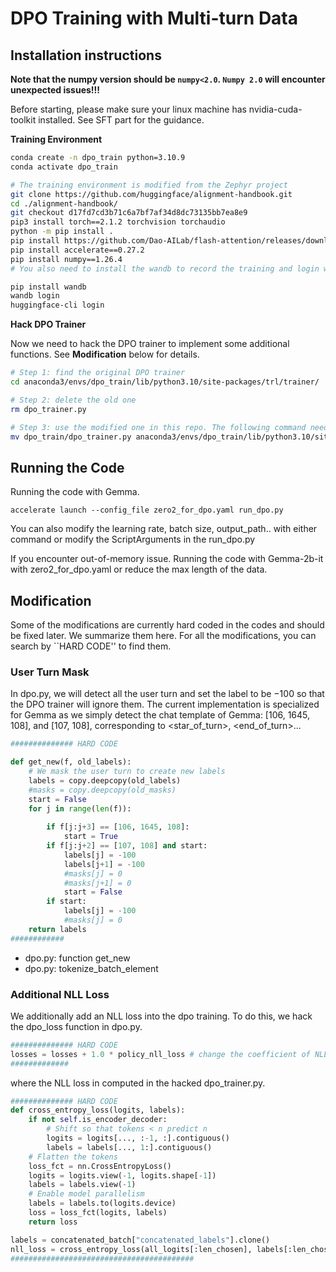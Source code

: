 # DPO Training with Multi-turn Data


## Installation instructions

**Note that the numpy version should be `numpy<2.0`.  `Numpy 2.0` will encounter unexpected issues!!!**


Before starting, please make sure your linux machine has nvidia-cuda-toolkit installed. See SFT part for the guidance. 


**Training Environment**

```sh
conda create -n dpo_train python=3.10.9
conda activate dpo_train

# The training environment is modified from the Zephyr project
git clone https://github.com/huggingface/alignment-handbook.git
cd ./alignment-handbook/
git checkout d17fd7cd3b71c6a7bf7af34d8dc73135bb7ea8e9
pip3 install torch==2.1.2 torchvision torchaudio
python -m pip install .
pip install https://github.com/Dao-AILab/flash-attention/releases/download/v2.5.7/flash_attn-2.5.7+cu122torch2.1cxx11abiFALSE-cp310-cp310-linux_x86_64.whl
pip install accelerate==0.27.2
pip install numpy==1.26.4
# You also need to install the wandb to record the training and login with your huggingface account so that you have access to the Gemma models.

pip install wandb
wandb login
huggingface-cli login
```

**Hack DPO Trainer**

Now we need to hack the DPO trainer to implement some additional functions. See **Modification** below for details. 

```sh
# Step 1: find the original DPO trainer
cd anaconda3/envs/dpo_train/lib/python3.10/site-packages/trl/trainer/

# Step 2: delete the old one
rm dpo_trainer.py

# Step 3: use the modified one in this repo. The following command need to be modified to use the correct address 
mv dpo_train/dpo_trainer.py anaconda3/envs/dpo_train/lib/python3.10/site-packages/trl/trainer/dpo_trainer.py
```

## Running the Code

Running the code with Gemma.

```shell
accelerate launch --config_file zero2_for_dpo.yaml run_dpo.py 
```

You can also modify the learning rate, batch size, output_path.. with either command or modify the ScriptArguments in the run_dpo.py 

If you encounter out-of-memory issue. Running the code with Gemma-2b-it with zero2_for_dpo.yaml or reduce the max length of the data.


## Modification 

Some of the modifications are currently hard coded in the codes and should be fixed later. We summarize them here. For all the modifications, you can search by ``HARD CODE'' to find them. 

### User Turn Mask

In dpo.py, we will detect all the user turn and set the label to be $-100$ so that the DPO trainer will ignore them. The current implementation is specialized for Gemma as we simply detect the chat template of Gemma: [106, 1645, 108], and [107, 108], corresponding to <star_of_turn>, <end_of_turn>...

```python
############## HARD CODE

def get_new(f, old_labels):
    # We mask the user turn to create new labels
    labels = copy.deepcopy(old_labels)
    #masks = copy.deepcopy(old_masks)
    start = False
    for j in range(len(f)):
        
        if f[j:j+3] == [106, 1645, 108]:
            start = True
        if f[j:j+2] == [107, 108] and start:
            labels[j] = -100
            labels[j+1] = -100
            #masks[j] = 0
            #masks[j+1] = 0
            start = False
        if start:
            labels[j] = -100
            #masks[j] = 0
    return labels
############
```

- dpo.py: function get_new
- dpo.py: tokenize_batch_element

### Additional NLL Loss

We additionally add an NLL loss into the dpo training. To do this, we hack the dpo_loss function in dpo.py.

```python
############## HARD CODE
losses = losses + 1.0 * policy_nll_loss # change the coefficient of NLL loss here.
#############
```

where the NLL loss in computed in the hacked dpo_trainer.py. 


```python
############## HARD CODE
def cross_entropy_loss(logits, labels):
    if not self.is_encoder_decoder:
        # Shift so that tokens < n predict n
        logits = logits[..., :-1, :].contiguous()
        labels = labels[..., 1:].contiguous()
    # Flatten the tokens
    loss_fct = nn.CrossEntropyLoss()
    logits = logits.view(-1, logits.shape[-1])
    labels = labels.view(-1)
    # Enable model parallelism
    labels = labels.to(logits.device)
    loss = loss_fct(logits, labels)
    return loss

labels = concatenated_batch["concatenated_labels"].clone()
nll_loss = cross_entropy_loss(all_logits[:len_chosen], labels[:len_chosen])
#########################################
```


